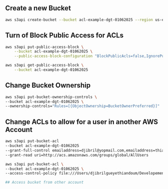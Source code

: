 
## Create a new Bucket 
```sh
aws s3api create-bucket --bucket acl-example-dgt-01062025 --region us-east-1
```

## Turn of Block Public Access for ACLs
```sh
aws s3api put-public-access-block \
    --bucket acl-example-dgt-01062025 \
    --public-access-block-configuration "BlockPublicAcls=false,IgnorePublicAcls=false,BlockPublicPolicy=true,RestrictPublicBuckets=true"
```

```sh
aws s3api get-public-access-block \
    --bucket acl-example-dgt-01062025
```

## Change Bucket Ownership
```sh
aws s3api put-bucket-ownership-controls \
--bucket acl-example-dgt-01062025 \
--ownership-controls="Rules=[{ObjectOwnership=BucketOwnerPreferred}]"
```

## Change ACLs to allow for a user in another AWS Account
```sh
aws s3api put-bucket-acl 
--bucket acl-example-dgt-01062025 
--grant-full-control emailaddress=djibril@yopmail.com,emailaddress=thiandoum@yopmail.com 
--grant-read uri=http://acs.amazonaws.com/groups/global/AllUsers
```

```sh
aws s3api put-bucket-acl \
--bucket acl-example-dgt-01062025 \
--access-control-policy file:///Users/djibrilgueyethiandoum/Developements/workspace-aws/aws-labs/s3/acl/policy.json

## Access bucket from other account